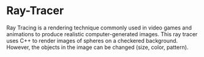 # Ray-Tracer

Ray Tracing is a rendering technique commonly used in video games and animations to produce realistic computer-generated images. This ray tracer uses C++ to render images of spheres on a checkered background. However, the objects in the image can be changed (size, color, pattern). 
